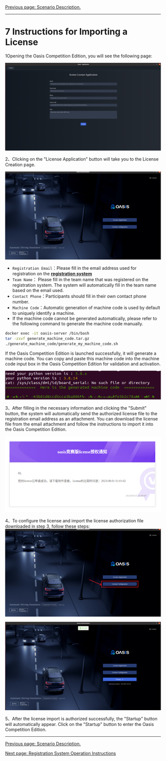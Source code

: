 [Previous page: Scenario Description.](en/scenarios_en)

------

# 7 Instructions for Importing a License

1Opening the Oasis Competition Edition, you will see the following page:

![](../images/license/image_en.png)

2、Clicking on the "License Application" button will take you to the License Creation page.

![](../images/license/image1_en.png)

- `Registration Email`：Please fill in the email address used for registration on the [__registration system__](https://race.carsmos.cn/contests)
- `Team Name`： Please fill in the team name that was registered on the registration system. The system will automatically fill in the team name based on the email used.
- `Contact Phone`：Participants should fill in their own contact phone number.
- `Machine Code`：Automatic generation of machine code is used by default to uniquely identify a machine.
- If the machine code cannot be generated automatically, please refer to the following command to generate the machine code manually.

```bash
docker exec -it oasis-server /bin/bash
tar -zxvf generate_machine_code.tar.gz
./generate_machine_code/generate_my_machine_code.sh
```

If the Oasis Competition Edition is launched successfully, it will generate a machine code. You can copy and paste this machine code into the machine code input box in the Oasis Competition Edition for validation and activation. 

![机器码生成](../images/license/image7.png)

3、After filling in the necessary information and clicking the "Submit" button, the system will automatically send the authorized license file to the registration email address as an attachment. You can download the license file from the email attachment and follow the instructions to import it into the Oasis Competition Edition.

![](../images/license/image4.png)

4、To configure the license and import the license authorization file downloaded in step 3, follow these steps:![](../images/license/image5_en.png)

![](../images/license/image6_en.png)

5、After the license import is authorized successfully, the "Startup" button will automatically appear. Click on the "Startup" button to enter the Oasis Competition Edition.

------

[Previous page: Scenario Description.](scenarios_en.md)

[Next page: Registration System Operation Instructions](en/signup_en)

